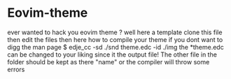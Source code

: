 # Eovim-theme
ever wanted to hack you eovim theme ?
well here a template 
clone this file then edit the files then
here how to compile your theme if you dont want to digg the man page
$ edje_cc -sd ./snd theme.edc -id ./img
the *theme.edc can be changed to your liking since it the output file!
The other file in the folder should be kept as there "name" or the compiler 
will throw some errors 
